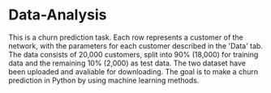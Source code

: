 # Data-Analysis
  This is a churn prediction task. Each row represents a customer of the network, with the parameters for each customer described in the 'Data' tab. The data consists of 20,000 customers, split into 90% (18,000) for training data and the remaining 10% (2,000) as test data. The two dataset have been uploaded and avaliable for downloading.
  The goal is to make a churn prediction in Python by using machine learning methods.
